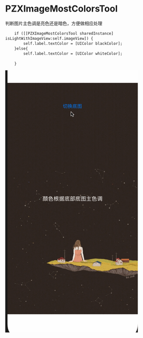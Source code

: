 # PZXImageMostColorsTool
判断图片主色调是亮色还是暗色，方便做相应处理
```
    if ([[PZXImageMostColorsTool sharedInstance] isLightWithImageView:self.imageView]) {
        self.label.textColor = [UIColor blackColor];
    }else{
        self.label.textColor = [UIColor whiteColor];

    }
```
![在makrdown上生成gif动画](https://github.com/PZXforXcode/PZXImageMostColorsTool/blob/master/PZXImageMostColorsTool/tool.gif)
